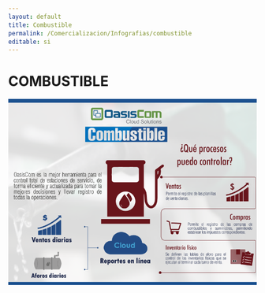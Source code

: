 ```yaml
---
layout: default
title: Combustible
permalink: /Comercializacion/Infografias/combustible
editable: si
---
```


# COMBUSTIBLE

![](combustible.png)
